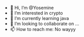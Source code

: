 - 👋 Hi, I’m @Yosemine
- 👀 I’m interested in crypto 
- 🌱 I’m currently learning java
- 💞️ I’m looking to collaborate on ...
- 📫 How to reach me: No wayyy

<!---
Yosemine/Yosemine is a ✨ special ✨ repository because its `README.md` (this file) appears on your GitHub profile.
You can click the Preview link to take a look at your changes.
--->
